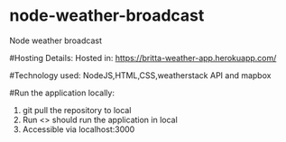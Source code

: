 # node-weather-broadcast
Node weather broadcast

#Hosting Details:
Hosted in:
https://britta-weather-app.herokuapp.com/

#Technology used:
NodeJS,HTML,CSS,weatherstack API and mapbox 

#Run the application locally:

1. git pull the repository to local
2. Run <<npm start>> should run the application in local
3. Accessible via localhost:3000
